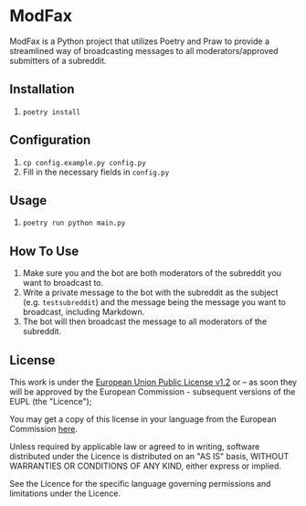 # ModFax

ModFax is a Python project that utilizes Poetry and Praw to provide a streamlined way of broadcasting messages to all moderators/approved submitters of a subreddit.

## Installation

1. `poetry install`

## Configuration

1. `cp config.example.py config.py`
2. Fill in the necessary fields in `config.py`

## Usage

1. `poetry run python main.py`

## How To Use

1. Make sure you and the bot are both moderators of the subreddit you want to broadcast to.
2. Write a private message to the bot with the subreddit as the subject (e.g. `testsubreddit`) and the message being the message you want to broadcast, including Markdown.
3. The bot will then broadcast the message to all moderators of the subreddit.

## License

This work is under the [European Union Public License v1.2](LICENSE) or – as soon they will be approved by the European Commission - subsequent versions of the EUPL (the "Licence");

You may get a copy of this license in your language from the European Commission [here](https://joinup.ec.europa.eu/collection/eupl/eupl-text-eupl-12).

Unless required by applicable law or agreed to in writing, software distributed under the Licence is distributed on an "AS IS" basis, WITHOUT WARRANTIES OR CONDITIONS OF ANY KIND, either express or implied.

See the Licence for the specific language governing permissions and limitations under the Licence.